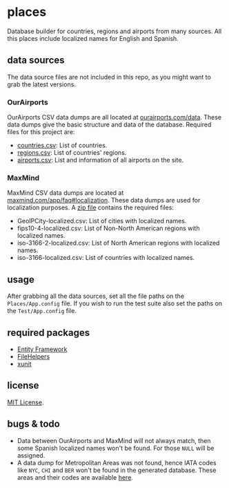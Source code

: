 # places
Database builder for countries, regions and airports from many sources. All this places include localized names for English and Spanish.

## data sources

The data source files are not included in this repo, as you might want to grab the latest versions.

### OurAirports
OurAirports CSV data dumps are all located at [ourairports.com/data](http://www.ourairports.com/data/). These data dumps give the basic structure and data of the database. Required files for this project are:

* 	[countries.csv](http://www.ourairports.com/data/countries.csv): List of countries.
* 	[regions.csv](http://www.ourairports.com/data/regions.csv): List of countries' regions.
* 	[airports.csv](http://www.ourairports.com/data/airports.csv): List and information of all airports on the site.

### MaxMind
MaxMind CSV data dumps are located at [maxmind.com/app/faq#localization](http://www.maxmind.com/app/faq#localization). These data dumps are used for localization purposes. A [zip file](http://www.maxmind.com/GeoIPLocationCSV-localized.zip) contains the required files:

*	GeoIPCity-localized.csv: List of cities with localized names.
*	fips10-4-localized.csv: List of Non-North American regions with localized names.
*	iso-3166-2-localized.csv: List of North American regions with localized names.
*	iso-3166-localized.csv: List of countries with localized names.

## usage

After grabbing all the data sources, set all the file paths on the `Places/App.config` file. If you wish to run the test suite also set the paths on the `Test/App.config` file.

## required packages

*	[Entity Framework](http://nuget.org/packages/entityframework)
*	[FileHelpers](http://nuget.org/packages/FileHelpers)
*	[xunit](http://nuget.org/packages/xunit)

## license
[MIT License](https://github.com/jonotrujillo/places/blob/master/LICENSE.md).

## bugs & todo

*	Data between OurAirports and MaxMind will not always match, then some Spanish localized names won't be found. For those `NULL` will be assigned.
*	A data dump for Metropolitan Areas was not found, hence IATA codes like `NYC`, `CHI` and `BER` won't be found in the generated database. These areas and their codes are available [here](http://wikitravel.org/en/Metropolitan_Area_Airport_Codes).